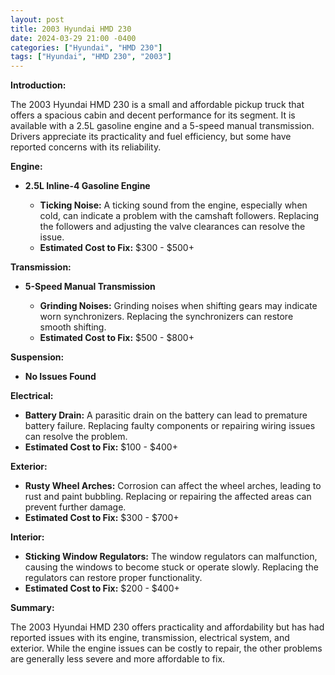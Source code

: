 ```yaml
---
layout: post
title: 2003 Hyundai HMD 230
date: 2024-03-29 21:00 -0400
categories: ["Hyundai", "HMD 230"]
tags: ["Hyundai", "HMD 230", "2003"]
---
```

**Introduction:**

The 2003 Hyundai HMD 230 is a small and affordable pickup truck that offers a spacious cabin and decent performance for its segment. It is available with a 2.5L gasoline engine and a 5-speed manual transmission. Drivers appreciate its practicality and fuel efficiency, but some have reported concerns with its reliability.

**Engine:**

* **2.5L Inline-4 Gasoline Engine**

  * **Ticking Noise:** A ticking sound from the engine, especially when cold, can indicate a problem with the camshaft followers. Replacing the followers and adjusting the valve clearances can resolve the issue.
  * **Estimated Cost to Fix:** $300 - $500+

**Transmission:**

* **5-Speed Manual Transmission**

  * **Grinding Noises:** Grinding noises when shifting gears may indicate worn synchronizers. Replacing the synchronizers can restore smooth shifting.
  * **Estimated Cost to Fix:** $500 - $800+

**Suspension:**

* **No Issues Found**

**Electrical:**

* **Battery Drain:** A parasitic drain on the battery can lead to premature battery failure. Replacing faulty components or repairing wiring issues can resolve the problem.
* **Estimated Cost to Fix:** $100 - $400+

**Exterior:**

* **Rusty Wheel Arches:** Corrosion can affect the wheel arches, leading to rust and paint bubbling. Replacing or repairing the affected areas can prevent further damage.
* **Estimated Cost to Fix:** $300 - $700+

**Interior:**

* **Sticking Window Regulators:** The window regulators can malfunction, causing the windows to become stuck or operate slowly. Replacing the regulators can restore proper functionality.
* **Estimated Cost to Fix:** $200 - $400+

**Summary:**

The 2003 Hyundai HMD 230 offers practicality and affordability but has had reported issues with its engine, transmission, electrical system, and exterior. While the engine issues can be costly to repair, the other problems are generally less severe and more affordable to fix.
